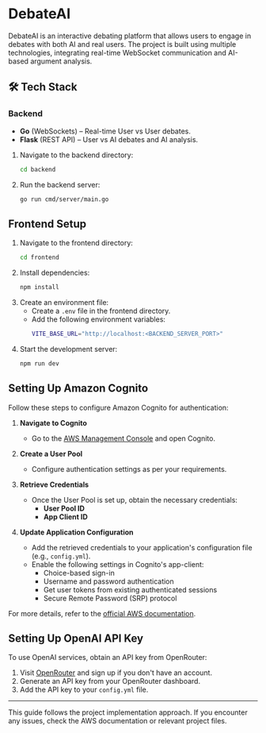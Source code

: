 # DebateAI
DebateAI is an interactive debating platform that allows users to engage in debates with both AI and real users. The project is built using multiple technologies, integrating real-time WebSocket communication and AI-based argument analysis.

## 🛠️ Tech Stack
### **Backend**
- **Go** (WebSockets) – Real-time User vs User debates.
- **Flask** (REST API) – User vs AI debates and AI analysis.

1. Navigate to the backend directory:
   ```sh
   cd backend
   ```
2. Run the backend server:
   ```sh
   go run cmd/server/main.go
   ```

## Frontend Setup

1. Navigate to the frontend directory:
   ```sh
   cd frontend
   ```
2. Install dependencies:
   ```sh
   npm install
   ```
3. Create an environment file:
   - Create a `.env` file in the frontend directory.
   - Add the following environment variables:
     ```sh
     VITE_BASE_URL="http://localhost:<BACKEND_SERVER_PORT>"
     ```
4. Start the development server:
   ```sh
   npm run dev
   ```

## Setting Up Amazon Cognito

Follow these steps to configure Amazon Cognito for authentication:

1. **Navigate to Cognito**
   - Go to the [AWS Management Console](https://aws.amazon.com/console/) and open Cognito.

2. **Create a User Pool**
   - Configure authentication settings as per your requirements.

3. **Retrieve Credentials**
   - Once the User Pool is set up, obtain the necessary credentials:
     - **User Pool ID**
     - **App Client ID**

4. **Update Application Configuration**
   - Add the retrieved credentials to your application's configuration file (e.g., `config.yml`).
   - Enable the following settings in Cognito's app-client:
     - Choice-based sign-in
     - Username and password authentication
     - Get user tokens from existing authenticated sessions
     - Secure Remote Password (SRP) protocol

For more details, refer to the [official AWS documentation](https://docs.aws.amazon.com/cognito/).

## Setting Up OpenAI API Key

To use OpenAI services, obtain an API key from OpenRouter:

1. Visit [OpenRouter](https://openrouter.ai/) and sign up if you don't have an account.
2. Generate an API key from your OpenRouter dashboard.
3. Add the API key to your `config.yml` file.

---


This guide follows the project implementation approach. If you encounter any issues, check the AWS documentation or relevant project files.

